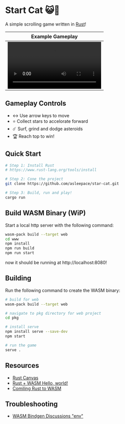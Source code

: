 # Start Cat 😺🚀

A simple scrolling game written in [Rust](https://www.rust-lang.org/tools/install)!

| Example Gameplay |
|------------------|
|<video alt="Gameplay" src="https://github.com/user-attachments/assets/e39c3dd3-8532-4943-9956-700fbe3f5ad4" />|

## Gameplay Controls

- ↔️ Use arrow keys to move
- ⭐️ Collect stars to accelorate forward
- ☄️ Surf, grind and dodge asteroids
- 🏆 Reach top to win!

## Quick Start 

```bash
# Step 1: Install Rust
# https://www.rust-lang.org/tools/install

# Step 2: Cone the project
git clone https://github.com/asleepace/star-cat.git

# Step 3: Build, run and play!
cargo run
```

## Build WASM Binary (WiP)

Start a local http server with the following command:

```bash
wasm-pack build --target web
cd www
npm install
npm run build
npm run start
```

now it should be running at http://localhost:8080!

## Building

Run the following command to create the WASM binary:

```bash
# build for web
wasm-pack build --target web

# navigate to pkg directory for web project
cd pkg

# install serve
npm install serve --save-dev
npm start

# run the game
serve .
```

## Resources

- [Rust Canvas](https://rustwasm.github.io/wasm-bindgen/examples/2d-canvas.html)
- [Rust + WASM Hello, world!](https://rustwasm.github.io/docs/book/game-of-life/hello-world.html)
- [Comiling Rust to WASM](https://developer.mozilla.org/en-US/docs/WebAssembly/Rust_to_wasm)

## Troubleshooting

- [WASM Bindgen Discussions "env"](https://github.com/rustwasm/wasm-bindgen/discussions/3500)